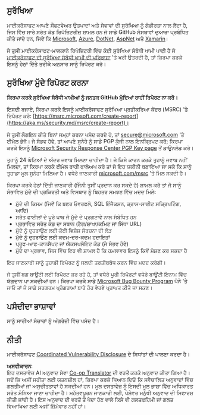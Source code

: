 <!--
CO_OP_TRANSLATOR_METADATA:
{
  "original_hash": "57f14126c1c6add76b3aef3844dfe4e3",
  "translation_date": "2025-07-21T17:35:26+00:00",
  "source_file": "SECURITY.md",
  "language_code": "pa"
}
-->
## ਸੁਰੱਖਿਆ

ਮਾਈਕਰੋਸਾਫਟ ਆਪਣੇ ਸੌਫਟਵੇਅਰ ਉਤਪਾਦਾਂ ਅਤੇ ਸੇਵਾਵਾਂ ਦੀ ਸੁਰੱਖਿਆ ਨੂੰ ਗੰਭੀਰਤਾ ਨਾਲ ਲੈਂਦਾ ਹੈ, ਜਿਸ ਵਿੱਚ ਸਾਰੇ ਸਰੋਤ ਕੋਡ ਰਿਪੋਜ਼ਿਟਰੀਜ਼ ਸ਼ਾਮਲ ਹਨ ਜੋ ਸਾਡੇ GitHub ਸੰਸਥਾਵਾਂ ਦੁਆਰਾ ਪ੍ਰਬੰਧਿਤ ਕੀਤੇ ਜਾਂਦੇ ਹਨ, ਜਿਵੇਂ ਕਿ [Microsoft](https://github.com/Microsoft), [Azure](https://github.com/Azure), [DotNet](https://github.com/dotnet), [AspNet](https://github.com/aspnet) ਅਤੇ [Xamarin](https://github.com/xamarin)।

ਜੇ ਤੁਸੀਂ ਮਾਈਕਰੋਸਾਫਟ-ਮਾਲਕਾਨੇ ਰਿਪੋਜ਼ਿਟਰੀ ਵਿੱਚ ਕੋਈ ਸੁਰੱਖਿਆ ਸੰਬੰਧੀ ਖਾਮੀ ਪਾਈ ਹੈ ਜੋ [ਮਾਈਕਰੋਸਾਫਟ ਦੀ ਸੁਰੱਖਿਆ ਸੰਬੰਧੀ ਖਾਮੀ ਦੀ ਪਰਿਭਾਸ਼ਾ](https://aka.ms/security.md/definition) 'ਤੇ ਖਰੀ ਉਤਰਦੀ ਹੈ, ਤਾਂ ਕਿਰਪਾ ਕਰਕੇ ਇਸਨੂੰ ਹੇਠਾਂ ਦਿੱਤੇ ਤਰੀਕੇ ਅਨੁਸਾਰ ਸਾਨੂੰ ਰਿਪੋਰਟ ਕਰੋ।

## ਸੁਰੱਖਿਆ ਮੁੱਦੇ ਰਿਪੋਰਟ ਕਰਨਾ

**ਕਿਰਪਾ ਕਰਕੇ ਸੁਰੱਖਿਆ ਸੰਬੰਧੀ ਖਾਮੀਆਂ ਨੂੰ ਜਨਤਕ GitHub ਮੁੱਦਿਆਂ ਰਾਹੀਂ ਰਿਪੋਰਟ ਨਾ ਕਰੋ।**

ਇਸਦੀ ਬਜਾਏ, ਕਿਰਪਾ ਕਰਕੇ ਇਸਨੂੰ ਮਾਈਕਰੋਸਾਫਟ ਸੁਰੱਖਿਆ ਪ੍ਰਤੀਕਰਿਆ ਕੇਂਦਰ (MSRC) 'ਤੇ ਰਿਪੋਰਟ ਕਰੋ: [https://msrc.microsoft.com/create-report](https://aka.ms/security.md/msrc/create-report)।

ਜੇ ਤੁਸੀਂ ਲੌਗਇਨ ਕੀਤੇ ਬਿਨਾਂ ਜਮ੍ਹਾਂ ਕਰਨਾ ਪਸੰਦ ਕਰਦੇ ਹੋ, ਤਾਂ [secure@microsoft.com](mailto:secure@microsoft.com) 'ਤੇ ਈਮੇਲ ਭੇਜੋ। ਜੇ ਸੰਭਵ ਹੋਵੇ, ਤਾਂ ਆਪਣੇ ਸੁਨੇਹੇ ਨੂੰ ਸਾਡੇ PGP ਕੁੰਜੀ ਨਾਲ ਇਨਕ੍ਰਿਪਟ ਕਰੋ; ਕਿਰਪਾ ਕਰਕੇ ਇਸਨੂੰ [Microsoft Security Response Center PGP Key page](https://aka.ms/security.md/msrc/pgp) ਤੋਂ ਡਾਊਨਲੋਡ ਕਰੋ।

ਤੁਹਾਨੂੰ 24 ਘੰਟਿਆਂ ਦੇ ਅੰਦਰ ਜਵਾਬ ਮਿਲਣਾ ਚਾਹੀਦਾ ਹੈ। ਜੇ ਕਿਸੇ ਕਾਰਨ ਕਰਕੇ ਤੁਹਾਨੂੰ ਜਵਾਬ ਨਹੀਂ ਮਿਲਦਾ, ਤਾਂ ਕਿਰਪਾ ਕਰਕੇ ਈਮੇਲ ਰਾਹੀਂ ਫਾਲੋਅਪ ਕਰੋ ਤਾਂ ਜੋ ਇਹ ਯਕੀਨੀ ਬਣਾਇਆ ਜਾ ਸਕੇ ਕਿ ਸਾਨੂੰ ਤੁਹਾਡਾ ਮੂਲ ਸੁਨੇਹਾ ਮਿਲਿਆ ਹੈ। ਵਧੇਰੇ ਜਾਣਕਾਰੀ [microsoft.com/msrc](https://www.microsoft.com/msrc) 'ਤੇ ਮਿਲ ਸਕਦੀ ਹੈ।

ਕਿਰਪਾ ਕਰਕੇ ਹੇਠਾਂ ਦਿੱਤੀ ਜਾਣਕਾਰੀ (ਜਿੰਨੀ ਤੁਸੀਂ ਪ੍ਰਦਾਨ ਕਰ ਸਕਦੇ ਹੋ) ਸ਼ਾਮਲ ਕਰੋ ਤਾਂ ਜੋ ਸਾਨੂੰ ਸੰਭਾਵਿਤ ਮੁੱਦੇ ਦੀ ਪ੍ਰਕਿਰਤੀ ਅਤੇ ਵਿਸਥਾਰ ਨੂੰ ਬਿਹਤਰ ਸਮਝਣ ਵਿੱਚ ਮਦਦ ਮਿਲੇ:

  * ਮੁੱਦੇ ਦੀ ਕਿਸਮ (ਜਿਵੇਂ ਕਿ ਬਫਰ ਓਵਰਫਲੋ, SQL ਇੰਜੈਕਸ਼ਨ, ਕ੍ਰਾਸ-ਸਾਈਟ ਸਕ੍ਰਿਪਟਿੰਗ, ਆਦਿ)
  * ਸਰੋਤ ਫਾਈਲਾਂ ਦੇ ਪੂਰੇ ਪਾਥ ਜੋ ਮੁੱਦੇ ਦੇ ਪ੍ਰਗਟਾਵੇ ਨਾਲ ਸੰਬੰਧਿਤ ਹਨ
  * ਪ੍ਰਭਾਵਿਤ ਸਰੋਤ ਕੋਡ ਦਾ ਸਥਾਨ (ਟੈਗ/ਸ਼ਾਖਾ/ਕਮਿਟ ਜਾਂ ਸਿੱਧਾ URL)
  * ਮੁੱਦੇ ਨੂੰ ਦੁਹਰਾਉਣ ਲਈ ਕੋਈ ਵਿਸ਼ੇਸ਼ ਸੰਰਚਨਾ ਦੀ ਲੋੜ
  * ਮੁੱਦੇ ਨੂੰ ਦੁਹਰਾਉਣ ਲਈ ਕਦਮ-ਦਰ-ਕਦਮ ਹਦਾਇਤਾਂ
  * ਪ੍ਰੂਫ-ਆਫ-ਕਾਨਸੈਪਟ ਜਾਂ ਐਕਸਪਲੋਇਟ ਕੋਡ (ਜੇ ਸੰਭਵ ਹੋਵੇ)
  * ਮੁੱਦੇ ਦਾ ਪ੍ਰਭਾਵ, ਜਿਸ ਵਿੱਚ ਇਹ ਵੀ ਸ਼ਾਮਲ ਹੈ ਕਿ ਹਮਲਾਵਰ ਇਸਨੂੰ ਕਿਵੇਂ ਸ਼ੋਸ਼ਣ ਕਰ ਸਕਦਾ ਹੈ

ਇਹ ਜਾਣਕਾਰੀ ਸਾਨੂੰ ਤੁਹਾਡੀ ਰਿਪੋਰਟ ਨੂੰ ਜਲਦੀ ਤਰਤੀਬਬੱਧ ਕਰਨ ਵਿੱਚ ਮਦਦ ਕਰੇਗੀ।

ਜੇ ਤੁਸੀਂ ਬਗ ਬਾਊਂਟੀ ਲਈ ਰਿਪੋਰਟ ਕਰ ਰਹੇ ਹੋ, ਤਾਂ ਵਧੇਰੇ ਪੂਰੀ ਰਿਪੋਰਟਾਂ ਵਧੇਰੇ ਬਾਊਂਟੀ ਇਨਾਮ ਵਿੱਚ ਯੋਗਦਾਨ ਪਾ ਸਕਦੀਆਂ ਹਨ। ਕਿਰਪਾ ਕਰਕੇ ਸਾਡੇ [Microsoft Bug Bounty Program](https://aka.ms/security.md/msrc/bounty) ਪੰਨੇ 'ਤੇ ਜਾਓ ਤਾਂ ਜੋ ਸਾਡੇ ਸਰਗਰਮ ਪ੍ਰੋਗਰਾਮਾਂ ਬਾਰੇ ਹੋਰ ਵੇਰਵੇ ਪ੍ਰਾਪਤ ਕੀਤੇ ਜਾ ਸਕਣ।

## ਪਸੰਦੀਦਾ ਭਾਸ਼ਾਵਾਂ

ਸਾਨੂੰ ਸਾਰੀਆਂ ਸੰਚਾਰਾਂ ਨੂੰ ਅੰਗਰੇਜ਼ੀ ਵਿੱਚ ਪਸੰਦ ਹੈ।

## ਨੀਤੀ

ਮਾਈਕਰੋਸਾਫਟ [Coordinated Vulnerability Disclosure](https://aka.ms/security.md/cvd) ਦੇ ਸਿਧਾਂਤਾਂ ਦੀ ਪਾਲਣਾ ਕਰਦਾ ਹੈ।

**ਅਸਵੀਕਾਰਨ**:  
ਇਹ ਦਸਤਾਵੇਜ਼ AI ਅਨੁਵਾਦ ਸੇਵਾ [Co-op Translator](https://github.com/Azure/co-op-translator) ਦੀ ਵਰਤੋਂ ਕਰਕੇ ਅਨੁਵਾਦ ਕੀਤਾ ਗਿਆ ਹੈ। ਜਦੋਂ ਕਿ ਅਸੀਂ ਸਹੀਤਾ ਲਈ ਯਤਨਸ਼ੀਲ ਹਾਂ, ਕਿਰਪਾ ਕਰਕੇ ਧਿਆਨ ਦਿਓ ਕਿ ਸਵੈਚਾਲਿਤ ਅਨੁਵਾਦਾਂ ਵਿੱਚ ਗਲਤੀਆਂ ਜਾਂ ਅਸੁਚੀਤਤਾਵਾਂ ਹੋ ਸਕਦੀਆਂ ਹਨ। ਮੂਲ ਦਸਤਾਵੇਜ਼ ਨੂੰ ਇਸਦੀ ਮੂਲ ਭਾਸ਼ਾ ਵਿੱਚ ਅਧਿਕਾਰਤ ਸਰੋਤ ਮੰਨਿਆ ਜਾਣਾ ਚਾਹੀਦਾ ਹੈ। ਮਹੱਤਵਪੂਰਨ ਜਾਣਕਾਰੀ ਲਈ, ਪੇਸ਼ੇਵਰ ਮਨੁੱਖੀ ਅਨੁਵਾਦ ਦੀ ਸਿਫਾਰਸ਼ ਕੀਤੀ ਜਾਂਦੀ ਹੈ। ਇਸ ਅਨੁਵਾਦ ਦੀ ਵਰਤੋਂ ਤੋਂ ਪੈਦਾ ਹੋਣ ਵਾਲੇ ਕਿਸੇ ਵੀ ਗਲਤਫਹਿਮੀ ਜਾਂ ਗਲਤ ਵਿਆਖਿਆ ਲਈ ਅਸੀਂ ਜ਼ਿੰਮੇਵਾਰ ਨਹੀਂ ਹਾਂ।